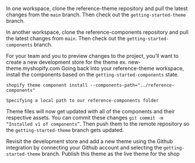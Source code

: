 In one workspace, clone the reference-theme repository and pull the latest changes from the `main` branch. Then check out the `getting-started-theme` branch.

In another workspace, clone the reference-components repository and pull the latest changes from `main`. Then check out the `getting-started-components` branch.

For your team and you to preview changes to the project, you’ll want to create a new development store for the theme ex. new-theme.myshopify.com
Going back into your reference-theme workspace, install the components based on the `getting-started-components` state.

```
shopify theme component install --components-path="../reference-components"

Specifying a local path to our reference-components folder
```

Theme files will now get updated with all of the components and their respective assets. You can commit these changes `git commit -m “Installed v1 of components”`. Then push them to the remote repository so the `getting-started-theme` branch gets updated.

Revisit the development store and add a new theme using the Github integration by connecting your Github account and selecting the `getting-started-theme` branch. Publish this theme as the live theme for the shop
